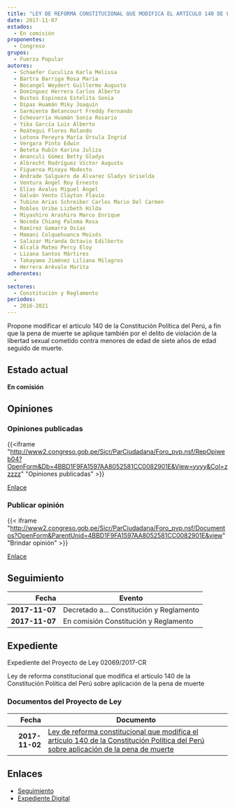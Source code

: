 ```yaml
---
title: "LEY DE REFORMA CONSTITUCIONAL QUE MODIFICA EL ARTÍCULO 140 DE LA CONSTITUCIÓN POLÍTICA DEL PERU SOBRE APLICACIÓN DE LA PENA DE MUERTE"
date: 2017-11-07
estados: 
  - En comisión
proponentes: 
  - Congreso
grupos: 
  - Fuerza Popular
autores: 
  - Schaefer Cuculiza Karla Melissa
  - Bartra Barriga Rosa María
  - Bocangel Weydert Guillermo Augusto
  - Domínguez Herrera Carlos Alberto
  - Bustos Espinoza Estelita Sonia
  - Dipas Huamán Miky Joaquín
  - Sarmiento Betancourt Freddy Fernando
  - Echevarría Huamán Sonia Rosario
  - Yika García Luis Alberto
  - Reátegui Flores Rolando
  - Letona Pereyra María Úrsula Ingrid
  - Vergara Pinto Edwin
  - Beteta Rubín Karina Juliza
  - Ananculi Gómez Betty Gladys
  - Albrecht Rodríguez Víctor Augusto
  - Figueroa Minaya Modesto
  - Andrade Salguero de Álvarez Gladys Griselda
  - Ventura Ángel Roy Ernesto
  - Elías Ávalos Miguel Ángel
  - Galván Vento Clayton Flavio
  - Tubino Arias Schreiber Carlos Mario Del Carmen
  - Robles Uribe Lizbeth Hilda
  - Miyashiro Arashiro Marco Enrique
  - Noceda Chiang Paloma Rosa
  - Ramírez Gamarra Osías
  - Mamani Colquehuanca Moisés
  - Salazar Miranda Octavio Edilberto
  - Alcalá Mateo Percy Eloy
  - Lizana Santos Mártires
  - Takayama Jiménez Liliana Milagros
  - Herrera Arévalo Marita
adherentes: 
  - 
sectores: 
  - Constitución y Reglamento
periodos: 
  - 2016-2021
---
```


Propone modificar el artículo 140 de la Constitución Política del Perú, a fin que la pena de muerte se aplique también por el delito de violación de la libertad sexual cometido contra menores de edad de siete años de edad seguido de muerte.


## Estado actual

**En comisión**

## Opiniones

### Opiniones publicadas

{{<iframe "http://www2.congreso.gob.pe/Sicr/ParCiudadana/Foro_pvp.nsf/RepOpiweb04?OpenForm&Db=4BBD1F9FA1597AA8052581CC0082901E&View=yyyy&Col=zzzzz" "Opiniones publicadas" >}}

[Enlace](http://www2.congreso.gob.pe/Sicr/ParCiudadana/Foro_pvp.nsf/RepOpiweb04?OpenForm&Db=4BBD1F9FA1597AA8052581CC0082901E&View=yyyy&Col=zzzzz)
### Publicar opinión

{{< iframe "http://www2.congreso.gob.pe/Sicr/ParCiudadana/Foro_pvp.nsf/Documentos?OpenForm&ParentUnid=4BBD1F9FA1597AA8052581CC0082901E&view" "Brindar opinión" >}}

[Enlace](http://www2.congreso.gob.pe/Sicr/ParCiudadana/Foro_pvp.nsf/Documentos?OpenForm&ParentUnid=4BBD1F9FA1597AA8052581CC0082901E&view)

## Seguimiento

| Fecha | Evento |
|------:|--------|
| **2017-11-07** | Decretado a... Constitución y Reglamento|
| **2017-11-07** | En comisión Constitución y Reglamento|


## Expediente

Expediente del Proyecto de Ley 02069/2017-CR

Ley de reforma constitucional que modifica el artículo 140 de la Constitución Política del Perú sobre aplicación de la pena de muerte


### Documentos del Proyecto de Ley

| Fecha | Documento |
|------:|--------|
| **2017-11-02** | [Ley de reforma constitucional que modifica el artículo 140 de la Constitución Política del Perú sobre aplicación de la pena de muerte](http://www.leyes.congreso.gob.pe/Documentos/2016_2021/Proyectos_de_Ley_y_de_Resoluciones_Legislativas/PL0206920171102.pdf) |

## Enlaces 

- [Seguimiento](http://www2.congreso.gob.pe/Sicr/TraDocEstProc/CLProLey2016.nsf/f7fff46988ca05b1052578e100829cc7/f98a79203735f50f052581cc00808d02?OpenDocument)
- [Expediente Digital](http://www2.congreso.gob.pe/Sicr/TraDocEstProc/CLProLey2016.nsf/f7fff46988ca05b1052578e100829cc7/f98a79203735f50f052581cc00808d02?OpenDocument&Click=05257FB7005EB655.eb71d0cf91d8294e05256cdf006b5706/$Body/0.1C6C)
